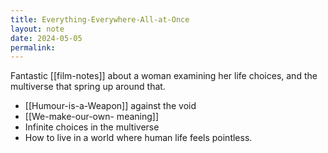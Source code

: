 ```yaml
---
title: Everything-Everywhere-All-at-Once
layout: note
date: 2024-05-05
permalink:
---
```


Fantastic [[film-notes]] about a woman examining her life choices, and the multiverse that spring up around that.

- [[Humour-is-a-Weapon]] against the void
- [[We-make-our-own- meaning]]
- Infinite choices in the multiverse
- How to live in a world where human life feels pointless.



